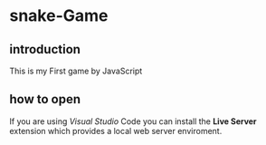 # snake-Game
## introduction
This is my First game by JavaScript

## how to open
If you are using *Visual Studio* Code you can install the **Live Server** extension which provides a local web server enviroment.
